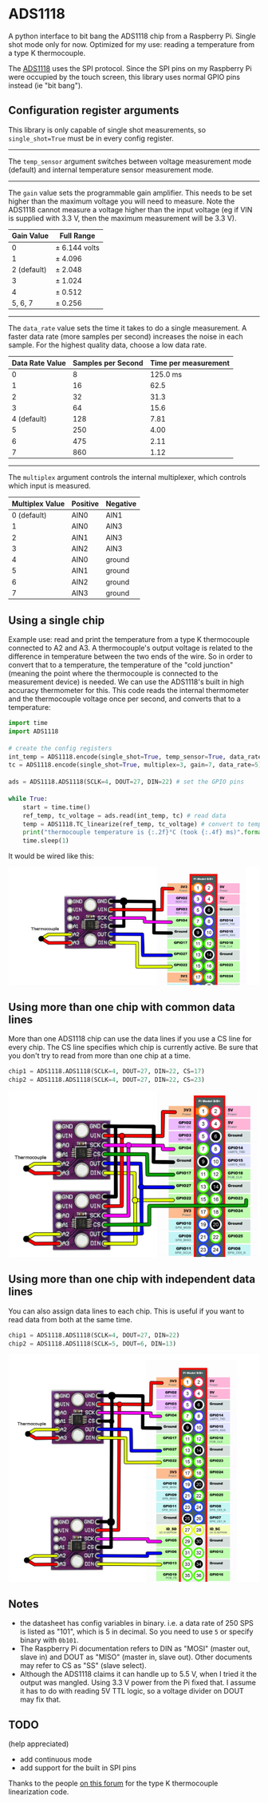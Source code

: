 # ADS1118
A python interface to bit bang the ADS1118 chip from a Raspberry Pi. Single shot mode only for now. Optimized for my use: reading a temperature from a type K thermocouple.

The [ADS1118](http://www.ti.com/lit/ds/symlink/ads1118.pdf) uses the SPI protocol. Since the SPI pins on my Raspberry Pi were occupied by the touch screen, this library uses normal GPIO pins instead (ie "bit bang"). 

## Configuration register arguments

This library is only capable of single shot measurements, so `single_shot=True` must be in every config register.

---

The `temp_sensor` argument switches between voltage measurement mode (default) and internal temperature sensor measurement mode. 

---

The `gain` value sets the programmable gain amplifier. This needs to be set higher than the maximum voltage you will need to measure. Note the ADS1118 cannot measure a voltage higher than the input voltage (eg if VIN is supplied with 3.3 V, then the maximum measurement will be 3.3 V). 

| Gain Value | Full Range |
| ------------- | ------------- |
| 0  | ± 6.144 volts  |
| 1  | ± 4.096 |
| 2 (default) | ± 2.048 |
| 3  | ± 1.024 |
| 4  | ± 0.512 |
| 5, 6, 7  | ± 0.256 |

---

The `data_rate` value sets the time it takes to do a single measurement. A faster data rate (more samples per second) increases the noise in each sample. For the highest quality data, choose a low data rate. 


| Data Rate Value | Samples per Second | Time per measurement
| ------------- | ------------- | ------------- |
| 0  | 8  | 125.0 ms
| 1  | 16  | 62.5
| 2  | 32 | 31.3
| 3  | 64  | 15.6
| 4 (default) | 128  | 7.81
| 5  | 250 | 4.00
| 6  | 475  | 2.11
| 7  | 860  | 1.12

---

The `multiplex` argument controls the internal multiplexer, which controls which input is measured. 

| Multiplex Value | Positive | Negative |
| ------------- | ------------- | ------------- |
| 0 (default) | AIN0  | AIN1
| 1  | AIN0 | AIN3
| 2  | AIN1 | AIN3
| 3  | AIN2 | AIN3
| 4  | AIN0 | ground
| 5  | AIN1 | ground
| 6  | AIN2 | ground
| 7  | AIN3 | ground



## Using a single chip

Example use: read and print the temperature from a type K thermocouple connected to A2 and A3. A thermocouple's output voltage is related to the difference in temperature between the two ends of the wire. So in order to convert that to a temperature, the temperature of the "cold junction" (meaning the point where the thermocouple is connected to the measurement device) is needed. We can use the ADS1118's built in high accuracy thermometer for this. This code reads the internal thermometer and the thermocouple voltage once per second, and converts that to a temperature:

```python
import time
import ADS1118

# create the config registers
int_temp = ADS1118.encode(single_shot=True, temp_sensor=True, data_rate=5) # internal temperature of the ADS1118
tc = ADS1118.encode(single_shot=True, multiplex=3, gain=7, data_rate=5) # voltage from the thermocouple connected to A2/A3

ads = ADS1118.ADS1118(SCLK=4, DOUT=27, DIN=22) # set the GPIO pins

while True:
    start = time.time()
    ref_temp, tc_voltage = ads.read(int_temp, tc) # read data
    temp = ADS1118.TC_linearize(ref_temp, tc_voltage) # convert to temperature
    print("thermocouple temperature is {:.2f}°C (took {:.4f} ms)".format(temp, (time.time()-start)*1000.))
    time.sleep(1)
```

It would be wired like this:

![single connection](single.png)

## Using more than one chip with common data lines
More than one ADS1118 chip can use the data lines if you use a CS line for every chip. The CS line specifies which chip is currently active. Be sure that you don't try to read from more than one chip at a time. 

```python
chip1 = ADS1118.ADS1118(SCLK=4, DOUT=27, DIN=22, CS=17)
chip2 = ADS1118.ADS1118(SCLK=4, DOUT=27, DIN=22, CS=23)
```

![common data lines](double.png)


## Using more than one chip with independent data lines
You can also assign data lines to each chip. This is useful if you want to read data from both at the same time. 

```python
chip1 = ADS1118.ADS1118(SCLK=4, DOUT=27, DIN=22)
chip2 = ADS1118.ADS1118(SCLK=5, DOUT=6, DIN=13)
```
![independent data lines](double2.png)

## Notes
* the datasheet has config variables in binary. i.e. a data rate of 250 SPS is listed as "101", which is 5 in decimal. So you need to use `5` or specify binary with `0b101`. 
* The Raspberry Pi documentation refers to DIN as "MOSI" (master out, slave in) and DOUT as "MISO" (master in, slave out). Other documents may refer to CS as "SS" (slave select). 
* Although the ADS1118 claims it can handle up to 5.5 V, when I tried it the output was mangled. Using 3.3 V power from the Pi fixed that. I assume it has to do with reading 5V TTL logic, so a voltage divider on DOUT may fix that.

## TODO
(help appreciated)
* add continuous mode
* add support for the built in SPI pins

Thanks to the people [on this forum](https://forums.adafruit.com/viewtopic.php?f=19&t=32086&start=15#p372992) for the type K thermocouple linearization code. 
